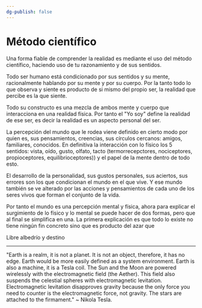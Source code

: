 ```yaml
---
dg-publish: false
---
```


# Método científico

Una forma fiable de comprender la realidad es mediante el uso del método científico, haciendo uso de tu razonamiento y de sus sentidos. 

Todo ser humano está condicionado por sus sentidos y su mente, racionalmente hablando por su mente y por su cuerpo. Por la tanto todo lo que observa y siente es producto de si mismo del propio ser, la realidad que percibe es la que siente.

Todo su constructo es una mezcla de ambos mente y cuerpo que interacciona en una realidad física. Por tanto el "Yo soy" define la realidad de ese ser, es decir la realidad es un aspecto personal del ser.

La percepción del mundo que le rodea viene definido en cierto modo por quien es, sus pensamientos, creencias, sus círculos cercanos: amigos, familiares, conocidos. En definitiva la interacción con lo físico los 5 sentidos: vista, oído, gusto, olfato, tacto (termorrecepctores, nociceptores, propioceptores, equilibrioceptores)) y el papel de la mente dentro de todo esto.

El desarrollo de la personalidad, sus gustos personales, sus aciertos, sus errores son los que condicionan el mundo en el que vive.
Y ese mundo también se ve alterado por las acciones y pensamientos de cada uno de los seres vivos que forman el conjunto de la vida.


Por tanto el mundo es una percepción mental y física, ahora para explicar el surgimiento de lo físico y lo mental se puede hacer de dos formas, pero que al final se simplifica en una. La primera explicación es que todo lo existe no tiene ningún fin concreto sino que es producto del azar que 

Libre albedrío y destino

---

"Earth is a realm, it is not a planet. It is not an object, therefore, it has no edge. Earth would be more easily defined as a system environment. Earth is also a machine, it is a Tesla coil. The Sun and the Moon are powered wirelessly with the electromagnetic field (the Aether). This field also suspends the celestial spheres with electromagnetic levitation. Electromagnetic levitation disapproves gravity because the only force you need to counter is the electromagnetic force, not gravity. The stars are attached to the firmament." ~ Nikola Tesla.
